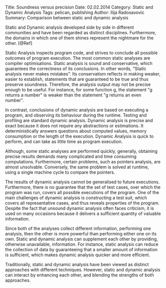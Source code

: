 Title: Soundness versus precision
Date: 02.02.2014
Category: Static and Dynamic Analysis
Tags: pelican, publishing
Author: Ilija Radosavovic
Summary: Comparison between static and dynamic analysis


Static and Dynamic analysis developed side by side in different communities and
have been regarded as distinct disciplines. Furthermore, the domains in which
one of them shines represent the nightmare for the other. [@Ref]

Static Analysis inspects program code, and strives to conclude all possible
outcomes of program execution. The most common static analyses are compiler
optimisations. Static analysis is sound and conservative, which guarantees the
correctness of its conclusions. In other words, "Static analysis never makes
mistakes". Its conservatism reflects in making weaker, easier to establish,
statements that are guaranteed to be true and thus preserve soundness.
Therefore, the analysis output may not be precise enough to be useful. For
instance, for some function g, the statement "g returns a number" is weaker than
the statement "g returns an even number".

In contrast, conclusions of dynamic analysis are based on executing a program,
and observing its behaviour during the runtime. Testing and profiling are
standard dynamic analysis. Dynamic analysis is precise and exact because it
does not require any abstractions or estimations. It deterministically answers
questions about computed values, memory consumption or the length of the execution.
Dynamic Analysis is quick to perform, and can take as little time as program
execution.

Although, some static analyses are performed quickly, generally, obtaining
precise results demands many complicated and time consuming computations.
Furthermore, certain problems, such as pointers analysis, are almost unsolvable.
Conversely, the same problem is solved at runtime, using a single machine cycle
to compare the pointers.

The results of dynamic analysis cannot be generalised to future executions.
Furthermore, there is no guarantee that the set of test cases, over which the
program was run, covers all possible executions of the program. One of the main
challenges of dynamic analysis is constructing a test suit, which covers all
representative cases, and thus reveals properties of the program. Despite the
fact that unsound dynamic analysis often faces criticism, it is used on many
occasions because it delivers a sufficient quantity of valuable information.

Since both of the analyses collect different information, performing one
analysis, then the other is more powerful than performing either one on its own.
Static and dynamic analysis can supplement each other by providing, otherwise
unavailable, information. For instance, static analysis can reduce the
collection of data by guaranteeing that a smaller amount of information is
sufficient, which makes dynamic analysis quicker and more efficient.

Traditionally, static and dynamic analysis have been viewed as distinct
approaches with different techniques. However, static and dynamic analysis can
interact by enhancing each other, and blending the strengths of both approaches.

[@Ref "Static and dynamic analysis: synergy and duality"]: http://homes.cs.washington.edu/~mernst/pubs/staticdynamic-woda2003.pdf
